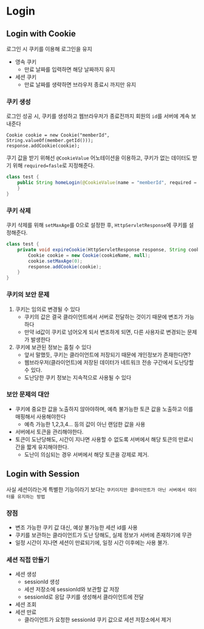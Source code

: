 # Login

## Login with Cookie

로그인 시 쿠키를 이용해 로그인을 유지

- 영속 쿠키
    - 만료 날짜를 입력하면 해당 날짜까지 유지
- 세션 쿠키
    - 만료 날짜를 생략하면 브라우저 종료시 까지만 유지

### 쿠키 생성

로그인 성공 시, 쿠키를 생성하고 웹브라우저가 종료전까지 회원의 `id`를 서버에 계속 보내준다

```text
Cookie cookie = new Cookie("memberId", String.valueOf(member.getId()));
response.addCookie(cookie);
```

쿠기 값을 받기 위해선 `@CookieValue` 어노테이션을 이용하고, 쿠키가 없는 데이터도 받기 위해 `required=fasle`로 지정해준다.

```java
class test {
    public String homeLogin(@CookieValue(name = "memberId", required = false) Long memberId) {
    }
}
```

### 쿠키 삭제

쿠키 삭제를 위해 `setMaxAge`를 0으로 설정한 후, `HttpServletResponse`에 쿠키를 설정해준다.
```java
class test {
    private void expireCookie(HttpServletResponse response, String cookieName) {
        Cookie cookie = new Cookie(cookieName, null);
        cookie.setMaxAge(0);
        response.addCookie(cookie);
    }
}
```

### 쿠키의 보안 문제

1. 쿠키는 임의로 변경될 수 있다
   - 쿠키의 값은 결국 클라이언트에서 서버로 전달하는 것이기 때문에 변조가 가능하다
   - 만약 id값이 쿠키로 넘어오게 되서 변조하게 되면, 다른 사용자로 변경되는 문제가 발생한다
2. 쿠키에 보관된 정보는 훔칠 수 있다
   - 앞서 말했듯, 쿠키는 클라이언트에 저장되기 때문에 개인정보가 존재한다면?
   - 웹브라우저(클라이언트)에 저장된 데이터가 네트워크 전송 구간에서 도난당할 수 있다.
   - 도난당한 쿠키 정보는 지속적으로 사용될 수 있다

### 보안 문제의 대안

- 쿠키에 중요한 값을 노출하지 않아야하며, 예측 불가능한 토큰 값을 노출하고 이를 매핑해서 사용해야한다
  - 예측 가능한 1,2,3,4... 등의 값이 아닌 랜덤한 값을 사용
- 서버에서 토큰을 관리해야한다.
- 토큰이 도난당해도, 시간이 지나면 사용할 수 없도록 서버에서 해당 토큰의 만료시간을 짧게 유지해야한다.
  - 도난이 의심되는 경우 서버에서 해당 토큰을 강제로 제거.

## Login with Session

사실 세션이라는게 특별한 기능이라기 보다는 `쿠키이지만 클라이언트가 아닌 서버에서 데이터를 유지하는 방법`

### 장점

- 변조 가능한 쿠키 값 대신, 예상 불가능한 세션 id를 사용
- 쿠키를 보관하는 클라이언트가 도난 당해도, 실제 정보가 서버에 존재하기에 무관
- 일정 시간이 지나면 세션이 만료되기에, 일정 시간 이후에는 사용 불가.

### 세션 직접 만들기

- 세션 생성
  - sessionId 생성
  - 세션 저장소에 sessionId와 보관할 값 저장
  - sessionId로 응답 쿠키를 생성해서 클라이언트에 전달
- 세션 조회
- 세션 만료
  - 클라이언트가 요청한 sessionId 쿠키 값으로 세션 저장소에서 제거